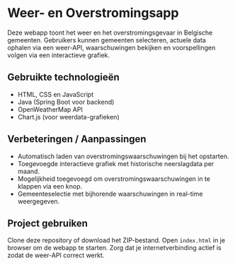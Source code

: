 # Weer- en Overstromingsapp

Deze webapp toont het weer en het overstromingsgevaar in Belgische gemeenten. Gebruikers kunnen gemeenten selecteren, actuele data ophalen via een weer-API, waarschuwingen bekijken en voorspellingen volgen via een interactieve grafiek.

## Gebruikte technologieën

- HTML, CSS en JavaScript
- Java (Spring Boot voor backend)
- OpenWeatherMap API
- Chart.js (voor weerdata-grafieken)

## Verbeteringen / Aanpassingen

- Automatisch laden van overstromingswaarschuwingen bij het opstarten.
- Toegevoegde interactieve grafiek met historische neerslagdata per maand.
- Mogelijkheid toegevoegd om overstromingswaarschuwingen in te klappen via een knop.
- Gemeenteselectie met bijhorende waarschuwingen in real-time weergegeven.

## Project gebruiken

 Clone deze repository of download het ZIP-bestand.
 Open `index.html` in je browser om de webapp te starten.
   Zorg dat je internetverbinding actief is zodat de weer-API correct werkt.
